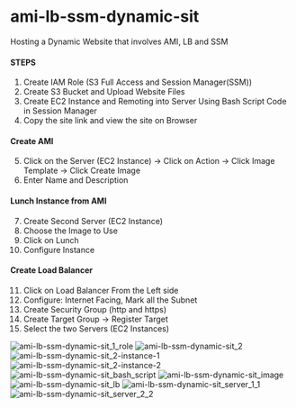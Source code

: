 # ami-lb-ssm-dynamic-sit
Hosting a Dynamic Website that involves AMI, LB and SSM
#### STEPS
1. Create IAM Role (S3 Full Access and Session Manager(SSM))
2. Create S3 Bucket and Upload Website Files
3. Create EC2 Instance and Remoting into Server Using Bash Script Code in Session Manager 
4. Copy the site link and view the site on Browser
#### Create AMI
5. Click on the Server (EC2 Instance) -> Click on Action -> Click Image Template -> Click Create Image
6. Enter Name and Description
#### Lunch Instance from AMI
7. Create Second Server (EC2 Instance)
8. Choose the Image to Use
9. Click on Lunch
10. Configure Instance
#### Create Load Balancer
11. Click on Load Balancer From the Left side
12. Configure: Internet Facing, Mark all the Subnet
13. Create Security Group (http and https)
14. Create Target Group -> Register Target
15. Select the two Servers (EC2 Instances)


![ami-lb-ssm-dynamic-sit_1_role](https://user-images.githubusercontent.com/16262170/194515978-35ff369b-3828-4bc1-b878-f025f4591bf9.jpg)
![ami-lb-ssm-dynamic-sit_2](https://user-images.githubusercontent.com/16262170/194515998-e8a247bb-7708-4773-854d-60db058a112b.jpg)
![ami-lb-ssm-dynamic-sit_2-instance-1](https://user-images.githubusercontent.com/16262170/194516029-0c5b6ae2-0f6e-4100-a1ad-8fff1bfad1bd.jpg)
![ami-lb-ssm-dynamic-sit_2-instance-2](https://user-images.githubusercontent.com/16262170/194516043-31ead49c-f27c-4aac-b80b-7030c569a0fb.jpg)
![ami-lb-ssm-dynamic-sit_bash_script](https://user-images.githubusercontent.com/16262170/194516104-c898c609-8df7-48e1-9910-9a2ca10769df.jpg)
![ami-lb-ssm-dynamic-sit_image](https://user-images.githubusercontent.com/16262170/194516136-421e30be-57d4-4cdc-a9bf-b6393a8d3bda.jpg)
![ami-lb-ssm-dynamic-sit_lb](https://user-images.githubusercontent.com/16262170/194516157-06fbadab-0419-40b4-8dd4-3609c6aecd1c.jpg)
![ami-lb-ssm-dynamic-sit_server_1_1](https://user-images.githubusercontent.com/16262170/194516189-fb15a6ce-80c9-4cd5-985e-860ff58dbc85.jpg)
![ami-lb-ssm-dynamic-sit_server_2_2](https://user-images.githubusercontent.com/16262170/194516221-f7d937d7-1d6f-4bec-ba82-16176a03b24e.jpg)
